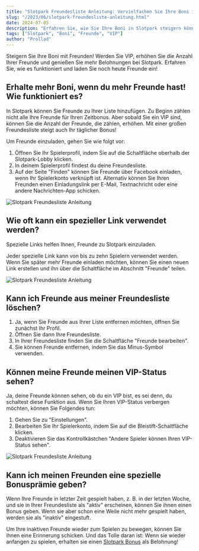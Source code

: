 ```yaml
---
title: "Slotpark Freundesliste Anleitung: Vervielfachen Sie Ihre Boni in Slotpark!"
slug: "/2023/06/slotpark-freundesliste-anleitung.html"
date: 2024-07-05
description: "Erfahren Sie, wie Sie Ihre Boni in Slotpark steigern können, indem Sie mehr Freunde einladen und VIP werden."
tags: ["Slotpark", "Boni", "Freunde", "VIP"]
author: "Prollad"
---
```


Steigern Sie Ihre Boni mit Freunden! Werden Sie VIP, erhöhen Sie die Anzahl Ihrer Freunde und genießen Sie mehr Belohnungen bei Slotpark. Erfahren Sie, wie es funktioniert und laden Sie noch heute Freunde ein!

## Erhalte mehr Boni, wenn du mehr Freunde hast! Wie funktioniert es?

In Slotpark können Sie Freunde zu Ihrer Liste hinzufügen. Zu Beginn zählen nicht alle Ihre Freunde für Ihren Zeitbonus. Aber sobald Sie ein VIP sind, können Sie die Anzahl der Freunde, die zählen, erhöhen. Mit einer großen Freundesliste steigt auch Ihr täglicher Bonus!

Um Freunde einzuladen, gehen Sie wie folgt vor:

1.  Öffnen Sie Ihr Spielerprofil, indem Sie auf die Schaltfläche oberhalb der Slotpark-Lobby klicken.
2.  In deinem Spielerprofil findest du deine Freundesliste.
3.  Auf der Seite "Finden" können Sie Freunde über Facebook einladen, wenn Ihr Spielerkonto verknüpft ist. Alternativ können Sie Ihren Freunden einen Einladungslink per E-Mail, Textnachricht oder eine andere Nachrichten-App schicken.

![Slotpark Freundesliste Anleitung](/images/Freunde-einladen.jpg)

## Wie oft kann ein spezieller Link verwendet werden?

Spezielle Links helfen Ihnen, Freunde zu Slotpark einzuladen.

Jeder spezielle Link kann von bis zu zehn Spielern verwendet werden. Wenn Sie später mehr Freunde einladen möchten, können Sie einen neuen Link erstellen und ihn über die Schaltfläche im Abschnitt "Freunde" teilen.

![Slotpark Freundesliste Anleitung](/images/Freunde-einladen1.jpg)

## Kann ich Freunde aus meiner Freundesliste löschen?

1.  Ja, wenn Sie Freunde aus Ihrer Liste entfernen möchten, öffnen Sie zunächst Ihr Profil.
2.  Öffnen Sie dann Ihre Freundesliste.
3.  In Ihrer Freundesliste finden Sie die Schaltfläche "Freunde bearbeiten".
4.  Sie können Freunde entfernen, indem Sie das Minus-Symbol verwenden.

## Können meine Freunde meinen VIP-Status sehen?

Ja, deine Freunde können sehen, ob du ein VIP bist, es sei denn, du schaltest diese Funktion aus. Wenn Sie Ihren VIP-Status verbergen möchten, können Sie Folgendes tun:

1.  Gehen Sie zu "Einstellungen".
2.  Bearbeiten Sie Ihr Spielerkonto, indem Sie auf die Bleistift-Schaltfläche klicken.
3.  Deaktivieren Sie das Kontrollkästchen "Andere Spieler können Ihren VIP-Status sehen".

![Slotpark Freundesliste Anleitung](/images/Freunde-einladen2.jpg)

## Kann ich meinen Freunden eine spezielle Bonusprämie geben?

Wenn Ihre Freunde in letzter Zeit gespielt haben, z. B. in der letzten Woche, und sie in Ihrer Freundesliste als "aktiv" erscheinen, können Sie ihnen einen Bonus geben. Wenn sie aber schon eine Weile nicht mehr gespielt haben, werden sie als "inaktiv" eingestuft.

Um Ihre inaktiven Freunde wieder zum Spielen zu bewegen, können Sie ihnen eine Erinnerung schicken. Und das Tolle daran ist: Wenn sie wieder anfangen zu spielen, erhalten sie einen [Slotpark Bonus](https://www.slotparkbonuscode.de/) als Belohnung!